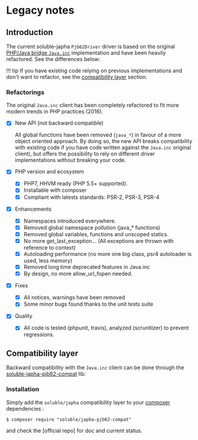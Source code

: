 # Legacy notes

## Introduction

The current soluble-japha `Pjb62Driver` driver is based on the original 
[PHP/Java bridge `Java.inc`](http://php-java-bridge.sourceforge.net/pjb/) implementation
and have been heavily refactored. See the differences below:

!!! tip 
    If you have existing code relying on previous implementations and don't want to refactor, 
    see the [compatibility layer](#compatibility-layer) section.


### Refactorings

The original `Java.inc` client has been completely refactored to fit more modern trends in PHP practices (2016).

- [x] New API (not backward compatible)

    All global functions have been removed (`java_*`) in favour of a more object oriented approach. 
    By doing so, the new API breaks compatibility with existing code if you have code written against 
    the `Java.inc` original client), but offers the possibility to rely on different driver implementations 
    without breaking your code.

- [x] PHP version and ecosystem

    - [x] PHP7, HHVM ready (PHP 5.5+ supported).
    - [x] Installable with composer
    - [x] Compliant with latests standards: PSR-2, PSR-3, PSR-4

- [x] Enhancements    
    
    - [x] Namespaces introduced everywhere. 
    - [x] Removed global namespace pollution (java_* functions)
    - [x] Removed global variables, functions and unscoped statics.
    - [x] No more get_last_exception... (All exceptions are thrown with reference to context)
    - [x] Autoloading performance (no more one big class, psr4 autoloader is used, less memory)
    - [x] Removed long time deprecated features in Java.inc
    - [x] By design, no more allow_url_fopen needed.
    
- [x] Fixes
    
    - [x] All notices, warnings have been removed
    - [x] Some minor bugs found thanks to the unit tests suite

- [x] Quality
   
    - [x] All code is tested (phpunit, travis), analyzed (scrunitizer) to prevent regressions.

 
 
## Compatibility layer 

Backward compatibility with the `Java.inc` client can be done through the
[soluble-japha-pjb62-compat](https://github.com/belgattitude/soluble-japha-pjb62-compat) lib:
 
### Installation

Simply add the `soluble/japha` compatibility layer to your [composer](http://getcomposer.org/) dependencies :

```console
$ composer require "soluble/japha-pjb62-compat"
```

and check the [official repo] for doc and current status.


